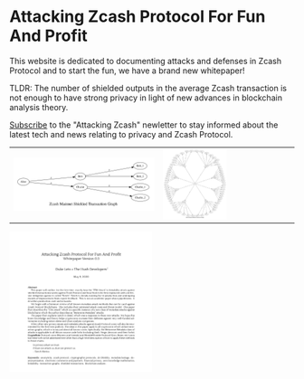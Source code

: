 # Attacking Zcash Protocol For Fun And Profit

This website is dedicated to documenting attacks and defenses in Zcash Protocol
and to start the fun, we have a brand new whitepaper!

TLDR: The number of shielded outputs in the average Zcash transaction is not
enough to have strong privacy in light of new advances in blockchain analysis
theory.

<a href="https://attackingzcash.substack.com/" target="_blank">Subscribe</a> to the
"Attacking Zcash" newletter to stay informed about the latest tech and news relating
to privacy and Zcash Protocol.

<table>
<tr>
<td> <img src="/zec-graph-dot.png"></td>
<td> <img src="/sietch-graphviz.png" height="50%" width="50%"></td>
</tr>
</table>

<a href="/papers/attacking-zcash-for-fun-and-profit.pdf">
<img src="/img/attacking-zcash-protocol-abstract.png" height="50%" width="50%">
</a>


